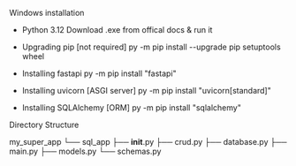 Windows installation 

- Python 3.12
    Download .exe from offical docs & run it

- Upgrading pip [not required]
    py -m pip install --upgrade pip setuptools wheel

- Installing fastapi
    py -m pip install "fastapi"

- Installing uvicorn [ASGI server]
    py -m pip install "uvicorn[standard]"

- Installing SQLAlchemy [ORM]
    py -m pip install "sqlalchemy"


Directory Structure    

my_super_app
└── sql_app
    ├── __init__.py
    ├── crud.py
    ├── database.py
    ├── main.py
    ├── models.py
    └── schemas.py
